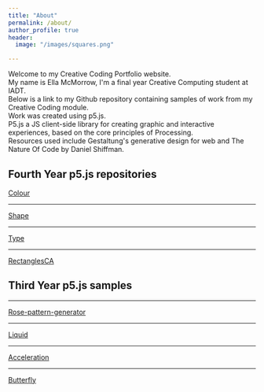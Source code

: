 ```yaml
---
title: "About"
permalink: /about/
author_profile: true
header:
  image: "/images/squares.png"

---
```

Welcome to my Creative Coding Portfolio website.<br/>
My name is Ella McMorrow, I'm a final year Creative Computing student at IADT.<br/>
Below is a link to my Github repository containing samples of work from my Creative Coding module.<br/>
Work was created using p5.js.<br/> P5.js a JS client-side library for creating graphic and interactive experiences, based on the core principles of Processing.<br/> Resources used include Gestaltung's generative design for web and The Nature Of Code by Daniel Shiffman.

## Fourth Year p5.js repositories

[Colour](http://github.com/ellamcmorrow/creative-coding/tree/gh-pages/chapter-1-colour)<br/>

***

[Shape](http://github.com/ellamcmorrow/creative-coding/tree/gh-pages/chapter-2-shape)<br/>

***

[Type](http://github.com/ellamcmorrow/creative-coding/tree/gh-pages/chapter-3-type)<br/>

***

[RectanglesCA](http://ellamcmorrow.github.io/rectangles_cc_ca1/)<br/>



## Third Year p5.js samples

***

[Rose-pattern-generator](http://ellamcmorrow.github.io/p5_RoseGenerator/) <br/>

***

[Liquid](http://ellamcmorrow.github.io/liquids/index.html) <br/>

***

[Acceleration](http://ellamcmorrow.github.io/acceleration-towards-mouse/) <br/>

***

[Butterfly](http://ellamcmorrow.github.io/butterfly/) <br/>

